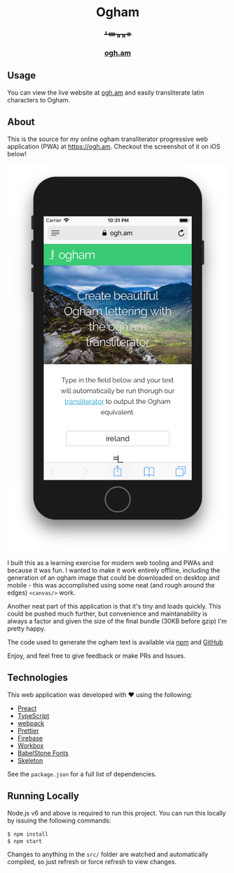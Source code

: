 <h1 align="center">
  Ogham
</h1>
<h3 align="center">ᚆᚓᚂᚂᚑ</h3>
<h3 align="center">
  <a href="https://ogh.am">ogh.am</a>
</h3>

## Usage
You can view the live website at [ogh.am](https://ogh.am) and easily
transliterate latin characters to Ogham.

## About
This is the source for my online ogham transliterator progressive web
application (PWA) at https://ogh.am. Checkout the screenshot of it on iOS below!

![](https://github.com/evanshortiss/ogh.am/raw/master/screenshots/ios.png)

I built this as a learning exercise for modern web tooling and PWAs and because
it was fun. I wanted to make it work entirely offline, including the generation
of an ogham image that could be downloaded on desktop and mobile - this was
accomplished using some neat (and rough around the edges) `<canvas/>` work.

Another neat part of this application is that it's tiny and loads quickly. This
could be pushed much further, but convenience and maintanability is always a
factor and given the size of the final bundle (30KB before gzip) I'm pretty
happy.

The code used to generate the ogham text is available via
[npm](https://www.npmjs.com/package/ogham) and
[GitHub](https://github.com/evanshortiss/ogham)

Enjoy, and feel free to give feedback or make PRs and Issues.

## Technologies
This web application was developed with ❤️ using the following:

* [Preact](https://preactjs.com/)
* [TypeScript](https://www.typescriptlang.org/)
* [webpack](https://webpack.js.org/)
* [Prettier](https://prettier.io/)
* [Firebase](https://firebase.google.com/)
* [Workbox](https://developers.google.com/web/tools/workbox/)
* [BabelStone Fonts](http://www.babelstone.co.uk/Ogham/)
* [Skeleton](http://getskeleton.com/)

See the `package.json` for a full list of dependencies.


## Running Locally
Node.js v6 and above is required to run this project. You can run this locally
by issuing the following commands:

```
$ npm install
$ npm start
```

Changes to anything in the `src/` folder are watched and automatically compiled,
so just refresh or force refresh to view changes.

